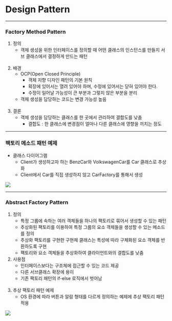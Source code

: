 # Design Pattern

---

### Factory Method Pattern

1. 정의
   - 객체 생성을 위한 인터페이스를 정의할 때 어떤 클래스의 인스턴스를 만들지 서브 클래스에서 결정하게 만드는 패턴
<br><br>
2. 배경
   - OCP(Open Closed Principle)
     - 객체 지향 디자인 패턴의 기본 원칙
     - 확장에 있어서는 열려 있어야 하며, 수정에 있어서는 닫혀 있어야 한다.
     - 수정이 일어날 가능성이 큰 부분과 그렇지 않은 부분을 분리
   - 객체 생성을 담당하는 코드는 변경 가능성 높음
<br><br>
3. 결론
   - 객체 생성을 담당하는 클래스를 한 곳에서 관리하여 결합도를 낮춤
     - 결합도 : 한 클래스에 변경점이 얼마나 다른 클래스에 영향을 끼치는 정도
     
---
### 팩토리 메소드 패턴 예제
- 클래스 다이어그램
  - Client가 생성하고자 하는 BenzCar와 VolkswagenCar를 Car 클래스로 추상화
  - Client에서 Car를 직접 생성하지 않고 CarFactory를 통해서 생성

<img src="/Users/camel/IdeaProjects/designpattern/src/main/resources/image/classDiagram_1.png"></img>

---

### Abstract Factory Pattern
1. 정의
   - 특정 그룹에 속하는 여러 객체들을 하나의 팩토리로 묶어서 생성할 수 있는 패턴
   - 추상화된 팩토리를 이용하여 특정 그룹의 요소 객체들을 생성할 수 있는 메소드를 정의
   - 추상화 팩토리를 구현한 구현체 클래스는 특성에 따라 구체화된 요소 객체를 반환하도록 구현
   - 팩토리와 요소 객체들을 추상화하여 클라이언트와의 결합도를 낮춤
2. 사용점
   - 인터페이스보다는 구조체에 접근할 수 있는 코드 제공
   - 다른 서브클래스 확장에 용이
   - 기존 팩토리 패턴의 if-else 로직에서 벗어남
<br><br>
3. 추상 팩토리 패턴 예제
   - OS 환경에 따라 버튼과 알람 형태를 다르게 정의하는 예제에 추상 팩토리 패턴 적용

<img src="/Users/camel/IdeaProjects/designpattern/src/main/resources/image/classDiagram_2.png"></img>
